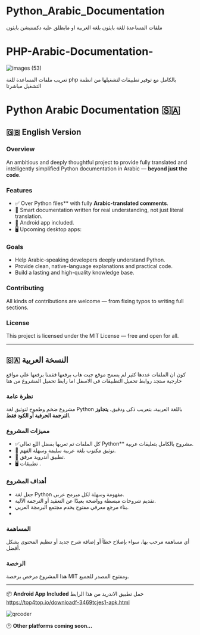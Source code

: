 # Python_Arabic_Documentation
ملفات المساعدة للغة بايثون بلغة العربية او مايطلق عليه دكمنتيشن بايثون 

# PHP-Arabic-Documentation-
![images (53)](https://github.com/user-attachments/assets/5c04023d-8eff-4445-b2c1-cb3dd76f5a9e)


تعريب ملفات المساعدة للغة php بالكامل مع توفير تطبيقات لتشغيلها من انظمة التشغيل مباشرتا
# Python Arabic Documentation 🇸🇦






## 🇬🇧 English Version

### Overview

An ambitious and deeply thoughtful project to provide fully translated and intelligently simplified Python documentation in Arabic — **beyond just the code**.

### Features

- ✅ Over Python files** with fully **Arabic-translated comments**.
- 📘 Smart documentation written for real understanding, not just literal translation.
- 📱 Android app included.
- 🖥️ Upcoming desktop apps: 

### Goals

- Help Arabic-speaking developers deeply understand Python.
- Provide clean, native-language explanations and practical code.
- Build a lasting and high-quality knowledge base.

### Contributing

All kinds of contributions are welcome — from fixing typos to writing full sections.

### License

This project is licensed under the MIT License — free and open for all.

---


## 🇸🇦 النسخة العربية

كون ان الملفات عددها كثير لم يسمح موقع جيت هاب برفعها فقمنا برفعها على مواقع خارجية ستجد روابط تحميل التطبيقات فى الاسفل اما رابط تحميل المشروع من هنا 



### نظرة عامة


مشروع ضخم وطموح لتوثيق لغة Python باللغة العربية، بتعريب ذكي ودقيق، **يتجاوز الترجمة الحرفية أو الكود فقط**.

### مميزات المشروع

- ✅كل الملفات تم تعربها بفضل اللع تعالى  Python** مشروح بالكامل بتعليقات عربية.
- 📘 توثيق مكتوب بلغة عربية سليمة وسهلة الفهم.
- 📱 تطبيق أندرويد مرفق.
- 🖥️ تطبيقات .

### أهداف المشروع

- جعل لغة Python مفهومة وسهلة لكل مبرمج عربي.
- تقديم شروحات مبسطة وواضحة بعيدًا عن التعقيد أو الترجمة الآلية.
- بناء مرجع معرفي مفتوح يخدم مجتمع البرمجة العربي.
- 

### المساهمة

أي مساهمة مرحب بها، سواء بإصلاح خطأ أو إضافة شرح جديد أو تنظيم المحتوى بشكل أفضل.

### الرخصة

هذا المشروع مرخص برخصة MIT ومفتوح المصدر للجميع.

---

📦 **Android App Included**  حمل تطبيق الاندريد من هذا الرابط 
https://top4top.io/downloadf-3469tcjes1-apk.html

![qrcoder](https://github.com/user-attachments/assets/77b094f0-9f08-4f4a-95f6-0fe45eeb3db8)


🕐 **Other platforms coming soon...**



